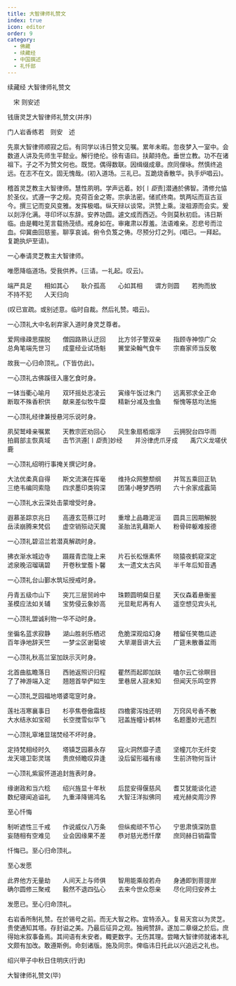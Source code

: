 ```yaml
---
title: 大智律师礼赞文
index: true
icon: editor
order: 9
category:
  - 佛藏
  - 续藏经
  - 中国撰述
  - 礼忏部
---
```


续藏经   大智律师礼赞文  

　宋 则安述  

钱唐灵芝大智律师礼赞文(并序)  

门人岩香练若　则安　述  

先禀大智律师顺寂之后。有同学以讳日赞文见嘱。累年未暇。忽夜梦入一室中。会数道人讲及先师生平懿业。解行绝伦。徐有语曰。扶颠持危。垂世立教。功不在诸祖下。子之不为赞文何也。既觉。偶得数联。因缉缀成章。庶同俚咏。然慎终追远。在志不在文。固无愧哉。(初入道场。三礼已。互跪烧香散华。执手炉唱云)。  

稽首灵芝教主大智律师。慧性夙明。学声远着。妙[〡*臣*责]潜通於佛智。清修允恊於圣仪。式遵一字之规。克荷百金之寄。宗承法密。储贰终南。筑两坛而亘古亘今。撰三记而变风变雅。发挥极唱。纵天辩以谈常。洪赞上乘。浚祖源而会实。爰以剡浮化满。寻印坏以东辞。安养功圆。遽文成而西迈。今则莫秋初启。讳日斯临。由是輙吐芜言载扬茂绩。戒身如在。审雍肃以荐羞。法语难亲。忍悲号而泣血。仰冀曲回慈鉴。聊享哀诚。俯令负笈之俦。尽预分灯之列。(唱已。一拜起。复跪执炉至请)。  

一心奉请灵芝教主大智律师。  

唯愿降临道场。受我供养。(三请。一礼起。叹云)。  

端严具足　　相如其心　　耿介孤高　　心如其相　　谓方则圆　　若拘而放　　不持不犯　　人天归向  

(叹已宣疏。或别述意。临时自裁。然后礼赞。唱云)。  

一心顶礼大中名剎弃家入道时身灵芝尊者。  

爱网缘疎思摆脱　　僧园路熟认迂回　　比方邻子警双亲　　指顾寺神惊广众　　总角笔端先世习　　成童经业试场魁　　黉堂染翰气食牛　　宗裔家师当反敬  

故我一心归命顶礼。(下皆仿此)。  

一心顶礼古佛蹊径入廛乞食时身。  

一钵当衢心喻月　　双环摇处志凌云　　寅缘午饭过朱门　　远离邪求全正命　　断取不殊香积供　　献来差似牧牛糜　　精新分减及虫鱼　　惭愧等慈均法施  

一心顶礼经律兼授悬河乐说时身。  

夙契鹫峰亲嘱累　　天教宗匠劝回心　　风生象扇栢烟浮　　云拥猊台四华雨　　拍肩部主恢真域　　击节洪遵[〡*臣*责]妙经　　并汾律虎爪牙成　　禹穴义龙嗟伏鹿  

一心顶礼绍明行事掩关撰记时身。  

大法优柔真自得　　斯文流演在挥毫　　维持众网整颓纲　　并驾五乘回正轨　　三绝韦编同索隐　　四求墨印类钩深　　团蒲小睡梦西明　　六十余家成蠧简  

一心顶礼水云深处击蒙增受时身。  

遐慕圣踪京兆日　　高遵玄范蔡江时　　重增上品趣泥洹　　圆具三因期解脱　　岳渎崩腾来梵侣　　虚空销殒动天魔　　圣胎法乳藉斯人　　粉骨碎躯难报德  

一心顶礼碧沼兰若潜真解疏时身。  

拂衣渐水城边寺　　蹑屐青峦陇上来　　片石长松惬素怀　　晓猿夜鹤窥深定　　滤泉晚沼瑠璃碧　　开卷秋堂薝卜馨　　太一遗文太古风　　半千年后知音遇  

一心顶礼台山鄞水筑坛授戒时身。  

丹青五级巾山下　　突兀三层贸岭中　　珠颗圆明粲日星　　天仪森着悬衡鉴　　圣模应法如关辅　　宝势侵云象妙高　　光显毗尼再有人　　遥空想见宾头礼  

一心顶礼盟诚利物一华不动时身。  

坐徧名蓝求寂静　　湖山胜剎乐栖迟　　危脆深观焰幻身　　稽留任笑匏瓜迹　　百年诤地辞天竺　　一梦尘区谢菊坡　　大旱潮音讲大云　　广筵未散番盆雨  

一心顶礼秋高兰室加趺示灭时身。  

北首曲肱瞻落日　　西驰返照识归程　　瞿然而起即加趺　　嗑尔云亡徐瞑目　　了了神游端入定　　翘翘首举俨如生　　里巷居人寂未知　　但闻天乐鸣空界  

一心顶礼芝园福地塔婆窀窆时身。  

莲社冱寒襄事日　　杉亭焦卷傲霜枝　　四檐雾泻烛还明　　万窍风号香不散　　大水结氷如宝砌　　长空搅雪似华飞　　冠盖旌幢讣鹤林　　名题墨妙光遗烈  

一心顶礼窣堵显瑞焚经不坏时身。  

定持梵相经时久　　塔镇芝园慕永存　　寇火洞然靡子遗　　坚幢兀尔无纤变　　龙天翊卫彰灵瑞　　贵庶倾瞻叹异逢　　没后留形福有缘　　生前济物何当计  

一心顶礼紫宸怀道追封旌表时身。  

缘谢政和当六稔　　绍兴旌显十年秋　　后昆安得偃慈风　　耆艾犹能谈化迹　　数纪寝闻追谥礼　　九重泽降锡鸿名　　大智汪洋拟佛同　　戒光赫奕周沙界  

至心忏悔  

制听遮性三千戒　　作说威仪八万条　　但纵痴顽不节心　　宁思肃慎深防意　　妄随相有空难见　　业会因缘果不差　　恭对慈光悉忏摩　　庶同赫日销霜雪  

忏悔已。至心归命顶礼。  

至心发愿  

此界他方无量劫　　人间天上与师俱　　智用能乘般若舟　　身通即到菩提岸　　确尔圆修三聚戒　　毅然不退四弘心　　去来今世众怨亲　　尽化同归安养土  

发愿已。至心归命顶礼。  

右岩香所制礼赞。在於锡号之前。而无大智之称。宜特添入。复易天宫以为灵芝。贵使通知其塔。存封谥之美。乃最后征异之观。独阙赞辞。遂加二章缀之於后。庶得始末叙事备焉。其间语有未安者。輙更数字。无伤其理。尝睹大智律师就诸本礼文颇有加改。敢遵斯例。命刻诸版。施及同宗。俾临讳日托此以兴追远之礼也。  

绍兴甲子中秋日住明庆(行诜)  

大智律师礼赞文(毕)  
